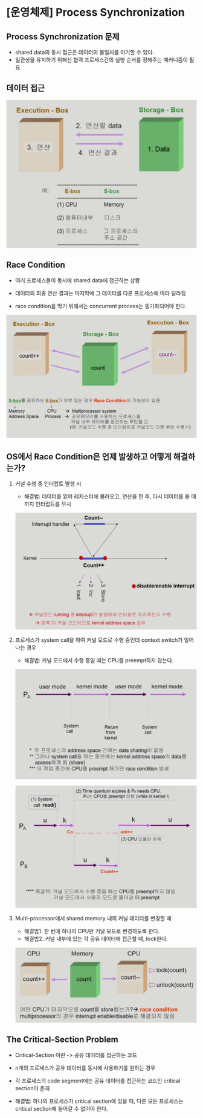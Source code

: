 # [운영체제] Process Synchronization

## Process Synchronization 문제

- shared data의 동시 접근은 데이터의 불일치를 야기할 수 있다.
- 일관성을 유지하기 위해선 협력 프로세스간의 실행 순서를 정해주는 메커니즘이 필요

## 데이터 접근

![데이터 접근](../../assets/img/posts/운영체제/08-01.png)

## Race Condition

- 여러 프로세스들이 동시에 shared data에 접근하는 상황
- 데이터의 최종 연산 결과는 마지막에 그 데이터를 다룬 프로세스에 따라 달라짐

- race condition을 막기 위해서는 concurrent process는 동기화되어야 한다.

![Race condition](../../assets/img/posts/운영체제/08-02.png)

## OS에서 Race Condition은 언제 발생하고 어떻게 해결하는가?

1. 커널 수행 중 인터럽트 발생 시
    - 해결법: 데이터를 읽어 레지스터에 불러오고, 연산을 한 후, 다시 데이터를 쓸 때까지 인터럽트를 무시

    ![Race condition 1](../../assets/img/posts/운영체제/08-03.png)

2. 프로세스가 system call을 하여 커널 모드로 수행 중인데 context switch가 일어나는 경우
    - 해결법: 커널 모드에서 수행 중일 때는 CPU를 preempt하지 않는다.

    ![Race condition 2](../../assets/img/posts/운영체제/08-04.png)

    ![Race condition 2-1](../../assets/img/posts/운영체제/08-05.png)

3. Multi-processor에서 shared memory 내의 커널 데이터를 변경할 때

    - 해결법1. 한 번에 하나의 CPU만 커널 모드로 변경하도록 한다.
    - 해결법2. 커널 내부에 있는 각 공유 데이터에 접근할 때, lock한다.

    ![Race condition 3](../../assets/img/posts/운영체제/08-06.png)

## The Critical-Section Problem

- Critical-Section 이란 -> 공유 데이터를 접근하는 코드

- n개의 프로세스가 공유 데이터를 동시에 사용하기를 원하는 경우
- 각 프로세스의 code segment에는 공유 데이터를 접근하는 코드인 critical section이 존재
- 해결법: 하나의 프로세스가 critical section에 있을 때, 다른 모든 프로세스는 critical section에 들어갈 수 없어야 한다.